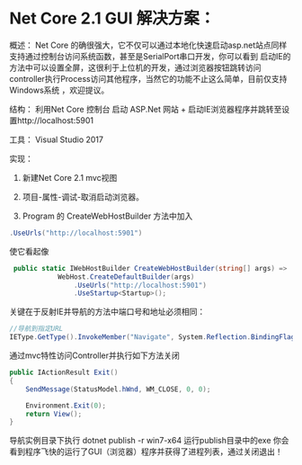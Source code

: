 # Net Core 2.1  GUI 解决方案：

概述：
Net Core 的确很强大，它不仅可以通过本地化快速启动asp.net站点同样支持通过控制台访问系统函数，甚至是SerialPort串口开发，你可以看到
启动IE的方法中可以设置全屏，这很利于上位机的开发，通过浏览器按钮跳转访问controller执行Process访问其他程序，当然它的功能不止这么简单，目前仅支持Windows系统 ，欢迎提议。

结构：
利用Net Core 控制台 启动 ASP.Net 网站 + 启动IE浏览器程序并跳转至设置http://localhost:5901

工具：
 Visual Studio 2017

实现：<br/>
1. 新建Net Core 2.1 mvc视图<br/>

2. 项目-属性-调试-取消启动浏览器。<br/>

3. Program 的 CreateWebHostBuilder 方法中加入 <br/>

```c#
.UseUrls("http://localhost:5901")
```
使它看起像
```c#
 public static IWebHostBuilder CreateWebHostBuilder(string[] args) =>
            WebHost.CreateDefaultBuilder(args)
                .UseUrls("http://localhost:5901")
                .UseStartup<Startup>();
```

关键在于反射IE并导航的方法中端口号和地址必须相同：

```c#
//导航到指定URL
IEType.GetType().InvokeMember("Navigate", System.Reflection.BindingFlags.InvokeMethod, null, IEType, new object[] { "http://localhost:5901/" });
```

通过mvc特性访问Controller并执行如下方法关闭
```c#
public IActionResult Exit()
{
    SendMessage(StatusModel.hWnd, WM_CLOSE, 0, 0);

    Environment.Exit(0);
    return View();
}
```

导航实例目录下执行
dotnet publish -r win7-x64
运行publish目录中的exe 你会看到程序飞快的运行了GUI（浏览器）程序并获得了进程列表，通过关闭退出！
